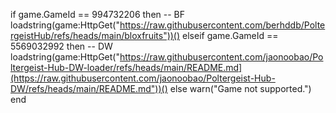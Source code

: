 if game.GameId == 994732206 then -- BF
     loadstring(game:HttpGet("https://raw.githubusercontent.com/berhddb/PoltergeistHub/refs/heads/main/bloxfruits"))()
       elseif game.GameId == 5569032992 then -- DW
         loadstring(game:HttpGet("https://raw.githubusercontent.com/jaonoobao/Poltergeist-Hub-DW-loader/refs/heads/main/README.md](https://raw.githubusercontent.com/jaonoobao/Poltergeist-Hub-DW/refs/heads/main/README.md"))()
    else
      warn("Game not supported.")
    end
